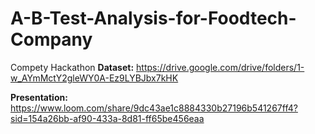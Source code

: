 # A-B-Test-Analysis-for-Foodtech-Company
Compety Hackathon
**Dataset:** https://drive.google.com/drive/folders/1-w_AYmMctY2gleWY0A-Ez9LYBJbx7kHK

**Presentation:** https://www.loom.com/share/9dc43ae1c8884330b27196b541267ff4?sid=154a26bb-af90-433a-8d81-ff65be456eaa

